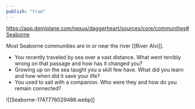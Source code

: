 ```yaml
---
publish: "true"
---
```

https://app.demiplane.com/nexus/daggerheart/sources/core/communities#Seaborne

Most Seaborne communities are in or near the river [[River Alvi]].
- You recently traveled by sea over a vast distance. What went terribly wrong on that passage and how has it changed you?
- Growing up on the sea taught you a skill few have. What did you learn and how when did it save your life?
- You used to sail with a companion. Who were they and how do you remain connected?

![[Seaborne-1747776029486.webp]]